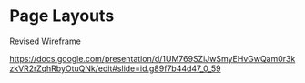 # Page Layouts

Revised Wireframe

https://docs.google.com/presentation/d/1UM769SZiJwSmyEHvGwQam0r3kzkVR2rZqhRbyOtuQNk/edit#slide=id.g89f7b44d47_0_59





